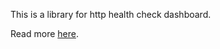 This is a library for http health check dashboard.

Read more [here](https://github.com/Arnab-Developer/Arc.HttpHealthCheckDashboard/blob/main/README.md).